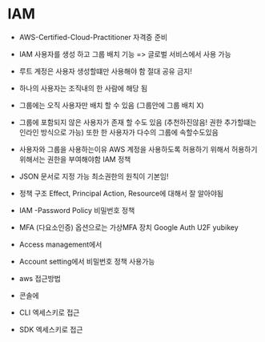 # IAM
- AWS-Certified-Cloud-Practitioner 자격증 준비
- IAM 사용자를 생성 하고 그룹 배치 기능 => 글로벌 서비스에서 사용 가능

- 루트 계정은 사용자 생성할떄만 사용해야 함 절대 공유 금지!

- 하나의 사용자는 조직내의 한 사람에 해당 됨

- 그룹에는 오직 사용자만 배치 할 수 있음 (그룹안에 그룹 배치 X)

- 그룹에 포함되지 않은 사용자가 존재 할 수도 있음 (추천하진않음! 권한 추가할떄는 인라인 방식으로 가능)
또한 한 사용자가 다수의 그룹에 속할수도있음

- 사용자와 그룹을 사용하는이유
AWS 계정을 사용하도록 허용하기 위해서
허용하기 위해서는 권한을 부여해야함 IAM 정책

- JSON 문서로 지정 가능
최소권한의 원칙이 기본임!

- 정책 구조
 Effect, Principal Action, Resource에 대해서 잘 알아야됨

- IAM -Password Policy 비밀번호 정책

- MFA (다요소인증)
옵션으로는 가상MFA 장치 Google Auth
U2F yubikey 

- Access management에서
- Account setting에서 비밀번호 정책 사용가능

- aws 접근방법
- 콘솔에
- CLI  엑세스키로 접근
- SDK 엑세스키로 접근
